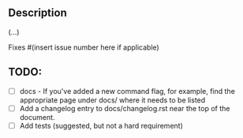 ## Description
(...)

Fixes #(insert issue number here if applicable)

## TODO:
- [ ] docs - If you've added a new command flag, for example, find the appropriate page under docs/ where it needs to be listed
- [ ] Add a changelog entry to docs/changelog.rst near the top of the document.
- [ ] Add tests (suggested, but not a hard requirement)

